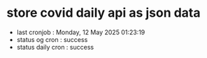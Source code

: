 # store covid daily api as json data

- last cronjob : Monday, 12 May 2025 01:23:19
- status og cron : success
- status daily cron : success
      
      